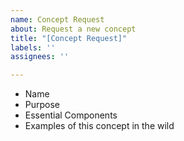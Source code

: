 ```yaml
---
name: Concept Request
about: Request a new concept
title: "[Concept Request]"
labels: ''
assignees: ''

---
```


- Name
- Purpose
- Essential Components
- Examples of this concept in the wild
